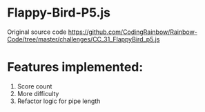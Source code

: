 # Flappy-Bird-P5.js

Original source code https://github.com/CodingRainbow/Rainbow-Code/tree/master/challenges/CC_31_FlappyBird_p5.js

# Features implemented:
1. Score count
2. More difficulty
3. Refactor logic for pipe length

